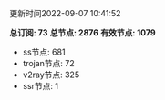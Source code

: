 更新时间2022-09-07 10:41:52

**总订阅: 73**
**总节点: 2876**
**有效节点: 1079**
- ss节点: 681
- trojan节点: 72
- v2ray节点: 325
- ssr节点: 1
